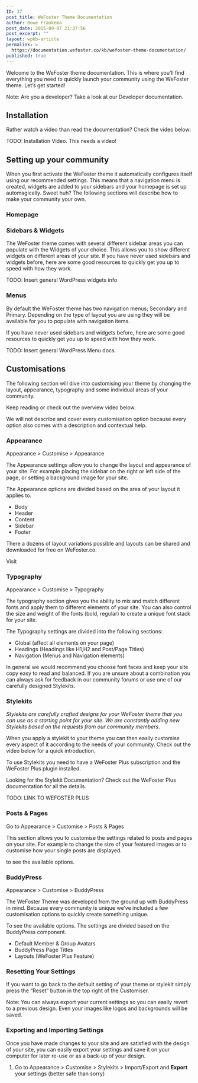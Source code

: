 ```yaml
---
ID: 37
post_title: WeFoster Theme Documentation
author: Bowe Frankema
post_date: 2015-09-07 21:37:56
post_excerpt: ""
layout: wpkb-article
permalink: >
  https://documentation.wefoster.co/kb/wefoster-theme-documentation/
published: true
---
```

Welcome to the WeFoster theme documentation. This is where you’ll find everything you need to quickly launch your community using the WeFoster theme. Let’s get started!

Note: Are you a developer? Take a look at our Developer documentation.

## Installation

Rather watch a video than read the documentation? Check the video below:

TODO: Installation Video. This needs a video!

## Setting up your community

When you first activate the WeFoster theme it automatically configures itself using our recommended settings. This means that a navigation menu is created, widgets are added to your sidebars and your homepage is set up automagically. Sweet huh? The following sections will describe how to make your community your own.

### Homepage

### Sidebars & Widgets

The WeFoster theme comes with several different sidebar areas you can populate with the Widgets of your choice. This allows you to show different widgets on different areas of your site. If you have never used sidebars and widgets before, here are some good resources to quickly get you up to speed with how they work.

TODO: Insert general WordPress widgets info

### Menus

By default the WeFoster theme has two navigation menus; Secondary and Primary. Depending on the type of layout you are using they will be available for you to populate with navigation items.

If you have never used sidebars and widgets before, here are some good resources to quickly get you up to speed with how they work.

TODO: Insert general WordPress Menu docs.

## Customisations

The following section will dive into customising your theme by changing the layout, appearance, typography and some individual areas of your community.

Keep reading or check out the overview video below.

We will not describe and cover every customisation option because every option also comes with a description and contextual help.

### Appearance

Appearance > Customise > Appearance

The Appearance settings allow you to change the layout and appearance of your site. For example placing the sidebar on the right or left side of the page, or setting a background image for your site.

The Appearance options are divided based on the area of your layout it applies to.

*   Body
*   Header
*   Content
*   Sidebar
*   Footer

There a dozens of layout variations possible and layouts can be shared and downloaded for free on WeFoster.co.

Visit

### Typography

Appearance > Customise > Typography

The typography section gives you the ability to mix and match different fonts and apply them to different elements of your site. You can also control the size and weight of the fonts (bold, regular) to create a unique font stack for your site.

The Typography settings are divided into the following sections:

*   Global (affect all elements on your page)
*   Headings (Headings like H1,H2 and Post/Page Titles)
*   Navigation (Menus and Navigation elements)

In general we would recommend you choose font faces and keep your site copy easy to read and balanced. If you are unsure about a combination you can always ask for feedback in our community forums or use one of our carefully designed Stylekits.

### Stylekits

*Stylekits are carefully crafted designs for your WeFoster theme that you can use as a starting point for your site. We are constantly adding new Stylekits based on the requests from our community members*.

When you apply a stylekit to your theme you can then easily customise every aspect of it according to the needs of your community. Check out the video below for a quick introduction.

To use Stylekits you need to have a WeFoster Plus subscription and the WeFoster Plus plugin installed.

Looking for the Stylekit Documentation? Check out the WeFoster Plus documentation for all the details.

TODO: LINK TO WEFOSTER PLUS

### Posts & Pages

Go to Appearance > Customise > Posts & Pages

This section allows you to customise the settings related to posts and pages on your site. For example to change the size of your featured images or to customise how your single posts are displayed.

to see the available options.

### BuddyPress

Appearance > Customise > BuddyPress

The WeFoster Theme was developed from the ground up with BuddyPress in mind. Because every community is unique we’ve included a few customisation options to quickly create something unique.

To see the available options. The settings are divided based on the BuddyPress component.

*   Default Member & Group Avatars
*   BuddyPress Page Titles
*   Layouts (WeFoster Plus Feature)

### Resetting Your Settings

If you want to go back to the default setting of your theme or stylekit simply press the “Reset” button in the top right of the Customiser.

Note: You can always export your current settings so you can easily revert to a previous design. Even your images like logos and backgrounds will be saved.

### Exporting and Importing Settings

Once you have made changes to your site and are satisfied with the design of your site, you can easily export your settings and save it on your computer for later re-use or as a back-up of your design.

1.  Go to Appearance > Customise > Stylekits > Import/Export and **Export** your settings (better safe than sorry)

